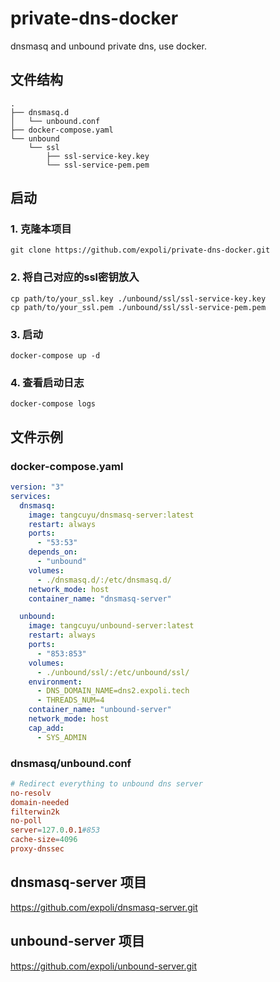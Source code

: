 # private-dns-docker
dnsmasq and unbound private dns, use docker.

## 文件结构

```
.
├── dnsmasq.d
│   └── unbound.conf
├── docker-compose.yaml
└── unbound
    └── ssl
        ├── ssl-service-key.key
        └── ssl-service-pem.pem
```

## 启动

### 1. 克隆本项目

```shell
git clone https://github.com/expoli/private-dns-docker.git
```

### 2. 将自己对应的ssl密钥放入

```shell
cp path/to/your_ssl.key ./unbound/ssl/ssl-service-key.key
cp path/to/your_ssl.pem ./unbound/ssl/ssl-service-pem.pem
```

### 3. 启动

```shell
docker-compose up -d
```

### 4. 查看启动日志

```shell
docker-compose logs
```

## 文件示例

### docker-compose.yaml

```yaml
version: "3"
services:
  dnsmasq:
    image: tangcuyu/dnsmasq-server:latest
    restart: always
    ports:
      - "53:53"
    depends_on:
      - "unbound"
    volumes:
      - ./dnsmasq.d/:/etc/dnsmasq.d/
    network_mode: host
    container_name: "dnsmasq-server"

  unbound:
    image: tangcuyu/unbound-server:latest
    restart: always
    ports:
      - "853:853"
    volumes:
      - ./unbound/ssl/:/etc/unbound/ssl/
    environment:
      - DNS_DOMAIN_NAME=dns2.expoli.tech
      - THREADS_NUM=4
    container_name: "unbound-server"
    network_mode: host
    cap_add:
      - SYS_ADMIN
```

### dnsmasq/unbound.conf

```conf
# Redirect everything to unbound dns server
no-resolv
domain-needed
filterwin2k
no-poll
server=127.0.0.1#853
cache-size=4096
proxy-dnssec
```

## dnsmasq-server 项目

https://github.com/expoli/dnsmasq-server.git

## unbound-server 项目

https://github.com/expoli/unbound-server.git
